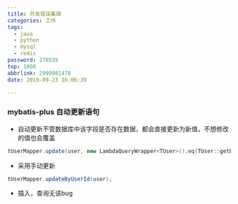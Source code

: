 ```yaml
---
title: 开发错误集锦
categories: 工作
tags:
  - java
  - python
  - mysql
  - redis
password: 276535
top: 1000
abbrlink: 2999981478
date: 2019-09-23 16:06:39

---
```


<!--more-->

### mybatis-plus 自动更新语句

- 自动更新不管数据库中该字段是否存在数据，都会直接更新为新值，不想修改的值也会覆盖

```java
tUserMapper.update(user, new LambdaQueryWrapper<TUser>().eq(TUser::getExternalId, customer))
```

- 采用手动更新

```java
tUserMapper.updateByUserId(user);
```

- 插入，查询无该bug





